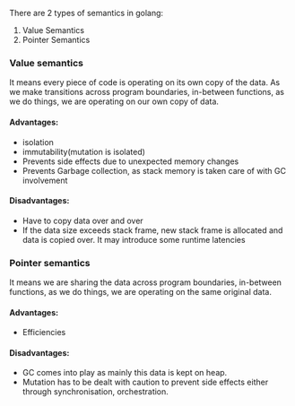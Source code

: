 There are 2 types of semantics in golang:
   1. Value Semantics
   2. Pointer Semantics

### Value semantics

It means every piece of code is operating on its own copy of the data. As we make transitions across program boundaries, in-between functions, as we do things, we are operating on our own copy of data.
#### Advantages:
- isolation
- immutability(mutation is isolated)
- Prevents side effects due to unexpected memory changes
- Prevents Garbage collection, as stack memory is taken care of with GC involvement

#### Disadvantages:
- Have to copy data over and over
- If the data size exceeds stack frame, new stack frame is allocated and data is copied over. It may introduce some runtime latencies


### Pointer semantics

It means we are sharing the data across program boundaries, in-between functions, as we do things, we are operating on the same original data.
#### Advantages:
- Efficiencies

#### Disadvantages:
- GC comes into play as mainly this data is kept on heap.
- Mutation has to be dealt with caution to prevent side effects either through synchronisation, orchestration.
